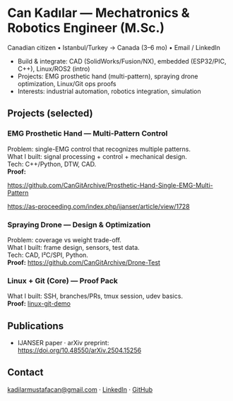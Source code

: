 # Can Kadılar — Mechatronics & Robotics Engineer (M.Sc.)
Canadian citizen • Istanbul/Turkey → Canada (3–6 mo) • Email / LinkedIn

- Build & integrate: CAD (SolidWorks/Fusion/NX), embedded (ESP32/PIC, C++), Linux/ROS2 (intro)
- Projects: EMG prosthetic hand (multi-pattern), spraying drone optimization, Linux/Git ops proofs
- Interests: industrial automation, robotics integration, simulation

## Projects (selected)
### EMG Prosthetic Hand — Multi-Pattern Control
Problem: single-EMG control that recognizes multiple patterns.  
What I built: signal processing + control + mechanical design.  
Tech: C++/Python, DTW, CAD.  
**Proof:**

https://github.com/CanGitArchive/Prosthetic-Hand-Single-EMG-Multi-Pattern

https://as-proceeding.com/index.php/ijanser/article/view/1728

### Spraying Drone — Design & Optimization
Problem: coverage vs weight trade-off.  
What I built: frame design, sensors, test data.  
Tech: CAD, I²C/SPI, Python.  
**Proof:**
https://github.com/CanGitArchive/Drone-Test

### Linux + Git (Core) — Proof Pack
What I built: SSH, branches/PRs, tmux session, udev basics.  
**Proof:** [linux-git-demo](https://github.com/CanGitArchive/linux-git-demo)

## Publications
- IJANSER paper · arXiv preprint:
https://doi.org/10.48550/arXiv.2504.15256 

## Contact
kadilarmustafacan@gmail.com · [LinkedIn](https://www.linkedin.com/in/can-kadilar/) · [GitHub](https://github.com/CanGitArchive/Portfolio/tree/main)

